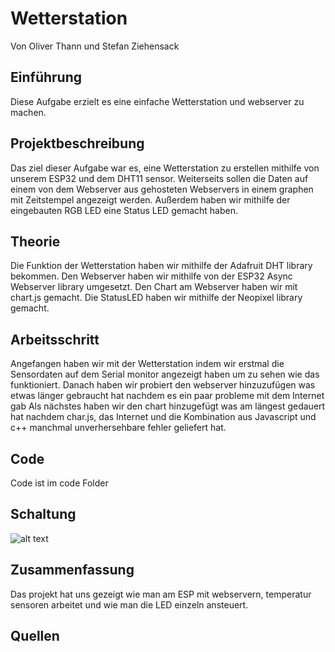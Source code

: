 # Wetterstation
Von Oliver Thann und Stefan Ziehensack

## Einführung
Diese Aufgabe erzielt es eine einfache Wetterstation und webserver zu machen.

## Projektbeschreibung
Das ziel dieser Aufgabe war es, eine Wetterstation zu erstellen mithilfe von unserem ESP32 und dem DHT11 sensor. Weiterseits sollen die Daten auf einem von dem Webserver aus gehosteten Webservers in einem graphen mit Zeitstempel angezeigt werden.
Außerdem haben wir mithilfe der eingebauten RGB LED eine Status LED gemacht haben.

## Theorie
Die Funktion der Wetterstation haben wir mithilfe der Adafruit DHT library bekommen.
Den Webserver haben wir mithilfe von der ESP32 Async Webserver library umgesetzt.
Den Chart am Webserver haben wir mit chart.js gemacht.
Die StatusLED haben wir mithilfe der Neopixel library gemacht.

## Arbeitsschritt
Angefangen haben wir mit der Wetterstation indem wir erstmal die Sensordaten auf dem Serial monitor angezeigt haben um zu sehen wie das funktioniert.
Danach haben wir probiert den webserver hinzuzufügen was etwas länger gebraucht hat nachdem es ein paar probleme mit dem Internet gab
Als nächstes haben wir den chart hinzugefügt was am längest gedauert hat nachdem char.js, das Internet und die Kombination aus Javascript und c++ manchmal unverhersehbare fehler geliefert hat.

## Code
Code ist im code Folder

## Schaltung
![alt text](Unbenannt.png)
## Zusammenfassung
Das projekt hat uns gezeigt wie man am ESP mit webservern, temperatur sensoren arbeitet und wie man die LED einzeln ansteuert.

## Quellen

